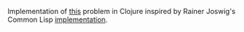 Implementation of [this](https://martinfowler.com/articles/languageWorkbench.html) problem in Clojure inspired by Rainer Joswig's Common Lisp [implementation](https://vimeo.com/77280671).
